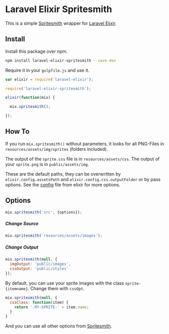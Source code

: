 # Laravel Elixir Spritesmith

This is a simple [Spritesmith](https://github.com/twolfson/gulp.spritesmith) wrapper for [Laravel Elixir](https://github.com/laravel/elixir).

## Install

Install this package over npm.

```sh
npm install laravel-elixir-spritesmith --save-dev
```

Require it in your `gulpfile.js` and use it.

```javascript
var elixir = require('laravel-elixir');

require('laravel-elixir-spritesmith');

elixir(function(mix) {

  mix.spritesmith();

});
```

## How To

If you run `mix.spritesmith()` without parameters, it looks for all PNG-Files in `resources/assets/img/sprites` (folders included).

The output of the `sprite.css` file is in `resources/assets/css`. The output of your `sprite.png` is in `public/assets/img`. 

These are the default paths, they can be overwritten by `elixir.config.assetsPath` and `elixir.config.css.outputFolder` or by pass options. See the [config](https://github.com/laravel/elixir/blob/master/Config.js) file from elixir for more options.

## Options

```javascript
mix.spritesmith('src', {options});
```

##### Change Source

```javascript
mix.spritesmith('resources/assets/images');
```

##### Change Output

```javascript
mix.spritesmith(null, {
  imgOutput: 'public/images',
  cssOutput: 'public/styles'
});
```

By default, you can use your sprite images with the class `sprite-{itemname}`. Change them with `cssOpt`.

```javascript
mix.spritesmith(null, {
  cssClass: function(item) { 
    return '.MY-SPRITE-' + item.name;
  }
}
```

And you can use all other options from [Spritesmith](https://github.com/twolfson/gulp.spritesmith).
